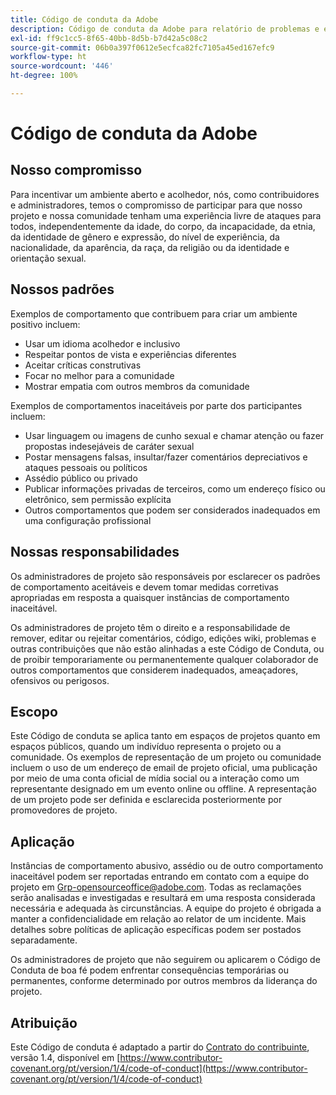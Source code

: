 ```yaml
---
title: Código de conduta da Adobe
description: Código de conduta da Adobe para relatório de problemas e envio de alterações de edição
exl-id: ff9c1cc5-8f65-40bb-8d5b-b7d42a5c08c2
source-git-commit: 06b0a397f0612e5ecfca82fc7105a45ed167efc9
workflow-type: ht
source-wordcount: '446'
ht-degree: 100%

---
```


# Código de conduta da Adobe

## Nosso compromisso

Para incentivar um ambiente aberto e acolhedor, nós, como contribuidores e administradores, temos o compromisso de participar para que nosso projeto e
nossa comunidade tenham uma experiência livre de ataques para todos, independentemente da idade, do corpo,
da incapacidade, da etnia, da identidade de gênero e expressão, do nível de experiência,
da nacionalidade, da aparência, da raça, da religião ou da identidade e orientação sexual.

## Nossos padrões

Exemplos de comportamento que contribuem para criar um ambiente
positivo incluem:

* Usar um idioma acolhedor e inclusivo
* Respeitar pontos de vista e experiências diferentes
* Aceitar críticas construtivas
* Focar no melhor para a comunidade
* Mostrar empatia com outros membros da comunidade

Exemplos de comportamentos inaceitáveis por parte dos participantes incluem:

* Usar linguagem ou imagens de cunho sexual e chamar atenção ou fazer propostas indesejáveis
de caráter sexual
* Postar mensagens falsas, insultar/fazer comentários depreciativos e ataques pessoais ou políticos
* Assédio público ou privado
* Publicar informações privadas de terceiros, como um endereço físico ou eletrônico,
sem permissão explícita
* Outros comportamentos que podem ser considerados inadequados em uma configuração profissional

## Nossas responsabilidades

Os administradores de projeto são responsáveis por esclarecer os padrões de comportamento aceitáveis
e devem tomar medidas corretivas apropriadas em
resposta a quaisquer instâncias de comportamento inaceitável.

Os administradores de projeto têm o direito e a responsabilidade de remover, editar ou rejeitar comentários, código, edições wiki, problemas e outras contribuições
que não estão alinhadas a este Código de Conduta, ou de proibir temporariamente ou
permanentemente qualquer colaborador de outros comportamentos que considerem inadequados,
ameaçadores, ofensivos ou perigosos.

## Escopo

Este Código de conduta se aplica tanto em espaços de projetos quanto em espaços
públicos, quando um indivíduo representa o projeto ou a comunidade. Os exemplos de
representação de um projeto ou comunidade incluem o uso de um endereço de email de projeto oficial, uma publicação por meio de uma conta oficial de mídia social ou a interação como um representante designado
em um evento online ou offline. A representação de um projeto pode ser
definida e esclarecida posteriormente por promovedores de projeto.

## Aplicação

Instâncias de comportamento abusivo, assédio ou de outro comportamento inaceitável podem ser
reportadas entrando em contato com a equipe do projeto em Grp-opensourceoffice@adobe.com. Todas
as reclamações serão analisadas e investigadas e resultará em uma resposta considerada necessária e adequada às circunstâncias. A equipe do projeto é
obrigada a manter a confidencialidade em relação ao relator de um incidente.
Mais detalhes sobre políticas de aplicação específicas podem ser postados separadamente.

Os administradores de projeto que não seguirem ou aplicarem o Código de Conduta de boa
fé podem enfrentar consequências temporárias ou permanentes, conforme determinado por outros
membros da liderança do projeto.

## Atribuição

Este Código de conduta é adaptado a partir do [Contrato do contribuinte](https://contributor-covenant.org), versão 1.4,
disponível em [https://www.contributor-covenant.org/pt/version/1/4/code-of-conduct](https://www.contributor-covenant.org/pt/version/1/4/code-of-conduct)
